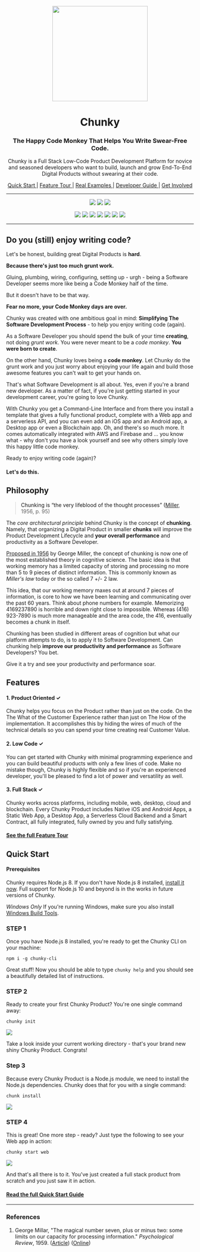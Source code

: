 <p align="center"> <img src="https://raw.githubusercontent.com/fluidtrends/chunky/master/logo.gif" width="256px"> </p>
<h1 align="center"> Chunky </h1>

<h3 align="center"> The Happy Code Monkey That Helps You Write Swear-Free Code. </h3>

<p align="center"> Chunky is a Full Stack Low-Code Product Development Platform for
novice and seasoned developers who want to build, launch and grow End-To-End Digital Products without swearing at their code. </p>

<p align="center">
<a href="docs/start/README.md"> Quick Start </a> |
<a href="docs/features/README.md"> Feature Tour </a> |
<a href="docs/examples/README.md"> Real Examples </a> |
<a href="docs/guide/README.md"> Developer Guide </a> |
<a href="docs/contrib/README.md"> Get Involved </a>
</p>

<hr/>

<p align="center">
<a href="https://circleci.com/gh/fluidtrends/chunky"><img src="https://circleci.com/gh/fluidtrends/chunky.svg?style=svg"/></a>
<a href="https://codeclimate.com/github/fluidtrends/chunky/test_coverage"><img src="https://api.codeclimate.com/v1/badges/f6621e761f82f6c84f40/test_coverage" /></a>
<a href="https://codeclimate.com/github/fluidtrends/chunky/maintainability"><img src="https://api.codeclimate.com/v1/badges/f6621e761f82f6c84f40/maintainability"/></a>
</p>

<p align="center">
<a href="https://www.npmjs.com/package/chunky-cli">
<img src="https://img.shields.io/npm/v/chunky-cli.svg?color=green&label=CLI&style=flat-square"/></a>
<a href="https://www.npmjs.com/package/react-chunky">
<img src="https://img.shields.io/npm/v/react-chunky.svg?color=green&label=universal&style=flat-square"/></a>
<a href="https://www.npmjs.com/package/react-dom-chunky">
<img src="https://img.shields.io/npm/v/react-dom-chunky.svg?color=green&label=web&style=flat-square"/></a>
<a href="https://www.npmjs.com/package/react-cloud-chunky">
<img src="https://img.shields.io/npm/v/react-cloud-chunky.svg?color=green&label=cloud&style=flat-square"/></a>
<a href="https://www.npmjs.com/package/react-native-chunky">
<img src="https://img.shields.io/npm/v/react-native-chunky.svg?color=blue&label=mobile&style=flat-square"/></a>
<a href="https://www.npmjs.com/package/react-electron-chunky">
<img src="https://img.shields.io/npm/v/react-electron-chunky.svg?color=blue&label=desktop&style=flat-square"/></a>
<a href="https://www.npmjs.com/package/react-blockchain-chunky">
<img src="https://img.shields.io/npm/v/react-blockchain-chunky.svg?color=blue&label=blockchain&style=flat-square"/><a/>
</p>

---

## Do you (still) enjoy writing code?

Let's be honest, building great Digital Products is **hard**.

**Because there's just too much grunt work.**

Gluing, plumbing, wiring, configuring, setting up - urgh - being a Software Developer seems more like being a Code Monkey half of the time.

But it doesn't have to be that way.

**Fear no more, your Code Monkey days are over.**

Chunky was created with one ambitious goal in mind: **Simplifying The Software Development Process** - to help you enjoy writing code (again).

As a Software Developer you should spend the bulk of your time **creating**, not doing *grunt work*. You were never meant to be a *code monkey*. **You were born to create**.

On the other hand, Chunky loves being a **code monkey**. Let Chunky do the grunt work and you just worry about enjoying your life again and build those awesome features you can't wait to get your hands on.

That's what Software Development is all about. Yes, even if you're a brand new developer. As a matter of fact, if you're just getting started in your development career, you're going to love Chunky.

With Chunky you get a Command-Line Interface and from there you install a template that gives a fully functional product, complete with a Web app and a serverless API, and you can even add an iOS app and an Android app, a Desktop app or even a Blockchain app. Oh, and there's so much more. It comes automatically integrated with AWS and Firebase and ... you know what - why don't you have a look yourself and see why others simply love this happy little code monkey.

Ready to enjoy writing code (again)?

#### Let's do this.

## Philosophy

> Chunking is “the very lifeblood of the thought processes” ([Miller](#references), 1956, p. 95)

The *core architectural principle* behind Chunky is the concept of **chunking**. Namely, that organizing a Digital Product in smaller **chunks** will improve the Product Development Lifecycle and **your overall performance** and productivity as a Software Developer.

[Proposed in 1956](#references) by George Miller, the concept of chunking is now one of the most established theory in cognitive science. The basic idea is that working memory has a limited capacity of storing and processing no more than 5 to 9 pieces of distinct information. This is commonly known as *Miller's law* today or the so called 7 +/- 2 law.

This idea, that our working memory maxes out at around 7 pieces of information, is core to how we have been learning and communicating over the past 60 years. Think about phone numbers for example. Memorizing 4169237890 is horrible and down right close to impossible. Whereas (416) 923-7890 is much more manageable and the area code, the 416, eventually becomes a chunk in itself.

Chunking has been studied in different areas of cognition but what our platform attempts to do, is to apply it to Software Development. Can chunking help **improve our productivity and performance** as Software Developers? You bet.

Give it a try and see your productivity and performance soar.

## Features

#### 1. Product Oriented ✓

Chunky helps you focus on the Product rather than just on the code. On the The What of the Customer Experience rather than just on The How of the implementation. It accomplishes this by hiding the wires of much of the technical details so you can spend your time creating real Customer Value.

#### 2. Low Code ✓

You can get started with Chunky with minimal programming experience and you can build beautiful products with only a few lines of code. Make no mistake though, Chunky is highly flexible and so if you're an experienced developer, you'll be pleased to find a lot of power and versatility as well.

#### 3. Full Stack ✓

Chunky works across platforms, including mobile, web, desktop, cloud and blockchain. Every Chunky Product includes Native iOS and Android Apps, a Static Web App, a Desktop App, a Serverless Cloud Backend and a Smart Contract, all fully integrated, fully owned by you and fully satisfying.

#### [See the full Feature Tour](docs/features/README.md)

## Quick Start

#### Prerequisites

Chunky requires Node.js 8. If you don't have Node.js 8 installed, [install it now](https://nodejs.org/dist/latest-v8.x/). Full support for Node.js 10 and beyond is in the works in future versions of Chunky.

*Windows Only* If you're running Windows, make sure you also install [Windows Build Tools](https://www.npmjs.com/package/windows-build-tools).

### STEP 1

Once you have Node.js 8 installed, you're ready to get the Chunky CLI on your machine:

```console
npm i -g chunky-cli
```

Great stuff! Now you should be able to type ```chunky help``` and you should see a beautifully detailed list of instructions.

### STEP 2

Ready to create your first Chunky Product? You're one single command away:

```console
chunky init
```

![](http://files.carmel.io/media/init.gif)

Take a look inside your current working directory - that's your brand new shiny Chunky Product. Congrats!

### Step 3

Because every Chunky Product is a Node.js module, we need to install the Node.js dependencies. Chunky does that for you with a single command:

```console
chunk install
```

![](http://files.carmel.io/media/install-small.gif)

### STEP 4

This is great! One more step - ready? Just type the following to see your Web app in action:

```console
chunky start web
```

![](http://files.carmel.io/media/start-web-small.gif)

And that's all there is to it. You've just created a full stack product from scratch and you just saw it in action.

#### [Read the full Quick Start Guide](docs/start/README.md)

---

### References

1. George Millar, "The magical number seven, plus or minus two: some limits on our capacity for processing information." *Psychological Review*, 1959. ([Article](https://psycnet.apa.org/record/1957-02914-001)) ([Online](http://www.musanim.com/miller1956/))
